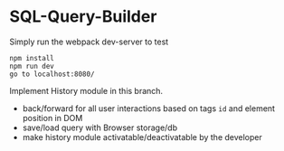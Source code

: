 # SQL-Query-Builder

Simply run the webpack dev-server to test

```
npm install 
npm run dev
go to localhost:8080/
```

Implement History module in this branch.
+ back/forward for all user interactions based on tags ``id`` and element position in DOM
+ save/load query with Browser storage/db
+ make history module activatable/deactivatable by the developer